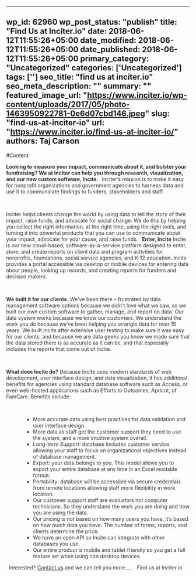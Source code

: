 
---
wp_id: 62960
wp_post_status: "publish" 
title: "Find Us at Inciter.io"
date: 2018-06-12T11:55:26+05:00
date_modified: 2018-06-12T11:55:26+05:00
date_published: 2018-06-12T11:55:26+05:00
primary_category: "Uncategorized"
categories: ['Uncategorized'] 
tags: ['']
seo_title: "find us at inciter.io"
seo_meta_description: ""
summary: ""
featured_image_url: "https://www.inciter.io/wp-content/uploads/2017/05/photo-1463950922781-0e6d07cbd146.jpeg"
slug: "find-us-at-inciter-io"
url: "https://www.inciter.io/find-us-at-inciter-io/"
authors: Taj Carson
---

#Content

<span style="color: #333333;">__Looking to measure your impact, communicate about it, and bolster your fundraising? We at Inciter can help you through research, visualization, and our new custom software, Incite. __</span>
<span style="color: #333333;">__&nbsp;__</span>
<span style="color: #333333;">Inciter’s mission is to make it easy for nonprofit organizations and government agencies to harness data and use it to communicate findings to funders, stakeholders and staff.</span>

&nbsp;

<span style="color: #333333;">Inciter helps clients change the world by using data to tell the story of their impact, raise funds, and advocate for social change. We do this by helping you collect the right information, at the right time, using the right tools, and turning it into powerful products that you can use to communicate about your impact, advocate for your cause, and raise funds.</span>
<span style="color: #333333;">__&nbsp;__</span>
<span style="color: #333333;">__Enter, Incite__</span>
<span style="color: #333333;">Incite is our new cloud-based, software-as-a-service platform designed to enter, store, and create reports on client data and program activities for nonprofits, foundations, social service agencies, and K-12 education. Incite provides a portal accessible via desktop or mobile devices for entering data about people, looking up records, and creating reports for funders and decision makers.</span>

&nbsp;

<span style="color: #333333;">__We built it for our clients.__</span>
<span style="color: #333333;">We've been there – frustrated by data management software options because we didn't love what we saw, so we built our own custom software to gather, manage, and report on data. Our data system works because we know our customers. We understand the work you do because we’ve been helping you wrangle data for over 15 years. We built Incite after extensive user testing to make sure it was easy for our clients, and because we are data geeks you know we made sure that the data stored there is as accurate as it can be, and that especially includes the reports that come out of Incite.</span>

&nbsp;

<span style="color: #333333;">__What does Incite do?__</span>
<span style="color: #333333;">Because Incite uses modern standards of web development, user interface design, and data visualization, it has additional benefits for agencies using standard database software such as Access, or even web-hosted applications such as Efforts to Outcomes, Apricot, of FamCare. Benefits include:</span>

&nbsp;
<ul style="margin-left: 50px;">
<li><span style="color: #333333;">More accurate data using best practices for data validation and user interface design.</span></li>
<li><span style="color: #333333;">More data as staff get the customer support they need to use the system, and a more intuitive system overall.</span></li>
<li><span style="color: #333333;">Long-term Support: database includes customer service allowing your staff to focus on organizational objectives instead of database management.</span></li>
<li><span style="color: #333333;">Export: your data belongs to you. This model allows you to export your entire database at any time in an Excel readable format.</span></li>
<li><span style="color: #333333;">Portability: database will be accessible via secure credentials from remote locations allowing staff more flexibility in work location.</span></li>
<li><span style="color: #333333;">Our customer support staff are evaluators not computer technicians. So they understand the work you are doing and how you are using the data.</span></li>
<li><span style="color: #333333;">Our pricing is not based on how many users you have, it’s based on how much data you have. The number of forms, reports, and clients determine the price.</span></li>
<li><span style="color: #333333;">We have an open API so Incite can integrate with other databases you use.</span></li>
<li><span style="color: #333333;">Our entire product is mobile and tablet friendly so you get a full feature set when using non desktop devices.</span></li>
</ul>

&nbsp;
<span style="color: #333333;">Interested? <a href="mailto: contact@inciter.io" style="color: #333333;">Contact us</a> and we can tell you more.....</span>
&nbsp;
<span style="color: #333333;">Find us at Inciter.io</span>

